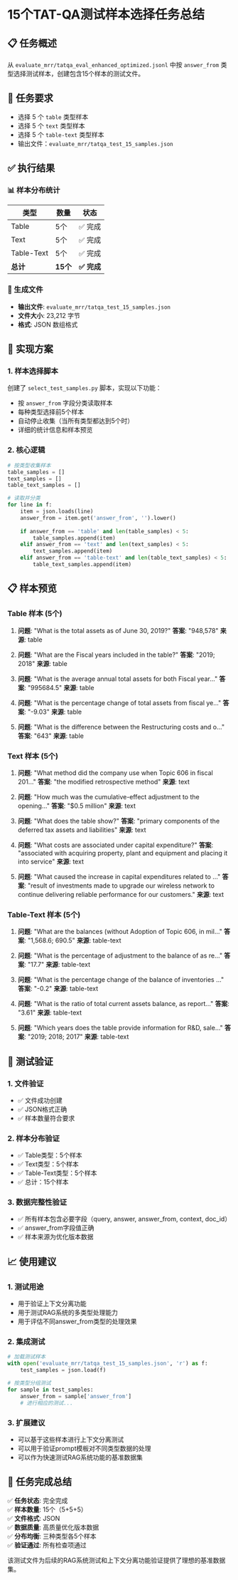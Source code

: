 # 15个TAT-QA测试样本选择任务总结

## 📋 任务概述

从 `evaluate_mrr/tatqa_eval_enhanced_optimized.jsonl` 中按 `answer_from` 类型选择测试样本，创建包含15个样本的测试文件。

## 🎯 任务要求

- 选择 5 个 `table` 类型样本
- 选择 5 个 `text` 类型样本  
- 选择 5 个 `table-text` 类型样本
- 输出文件：`evaluate_mrr/tatqa_test_15_samples.json`

## ✅ 执行结果

### 📊 样本分布统计

| 类型 | 数量 | 状态 |
|------|------|------|
| Table | 5个 | ✅ 完成 |
| Text | 5个 | ✅ 完成 |
| Table-Text | 5个 | ✅ 完成 |
| **总计** | **15个** | **✅ 完成** |

### 📁 生成文件

- **输出文件**: `evaluate_mrr/tatqa_test_15_samples.json`
- **文件大小**: 23,212 字节
- **格式**: JSON 数组格式

## 🔧 实现方案

### 1. 样本选择脚本

创建了 `select_test_samples.py` 脚本，实现以下功能：

- 按 `answer_from` 字段分类读取样本
- 每种类型选择前5个样本
- 自动停止收集（当所有类型都达到5个时）
- 详细的统计信息和样本预览

### 2. 核心逻辑

```python
# 按类型收集样本
table_samples = []
text_samples = []
table_text_samples = []

# 读取并分类
for line in f:
    item = json.loads(line)
    answer_from = item.get('answer_from', '').lower()
    
    if answer_from == 'table' and len(table_samples) < 5:
        table_samples.append(item)
    elif answer_from == 'text' and len(text_samples) < 5:
        text_samples.append(item)
    elif answer_from == 'table-text' and len(table_text_samples) < 5:
        table_text_samples.append(item)
```

## 📋 样本预览

### Table 样本 (5个)
1. **问题**: "What is the total assets as of June 30, 2019?"
   **答案**: "948,578"
   **来源**: table

2. **问题**: "What are the Fiscal years included in the table?"
   **答案**: "2019; 2018"
   **来源**: table

3. **问题**: "What is the average annual total assets for both Fiscal year..."
   **答案**: "995684.5"
   **来源**: table

4. **问题**: "What is the percentage change of total assets from fiscal ye..."
   **答案**: "-9.03"
   **来源**: table

5. **问题**: "What is the difference between the Restructuring costs and o..."
   **答案**: "643"
   **来源**: table

### Text 样本 (5个)
1. **问题**: "What method did the company use when Topic 606 in fiscal 201..."
   **答案**: "the modified retrospective method"
   **来源**: text

2. **问题**: "How much was the cumulative-effect adjustment to the opening..."
   **答案**: "$0.5 million"
   **来源**: text

3. **问题**: "What does the table show?"
   **答案**: "primary components of the deferred tax assets and liabilities"
   **来源**: text

4. **问题**: "What costs are associated under capital expenditure?"
   **答案**: "associated with acquiring property, plant and equipment and placing it into service"
   **来源**: text

5. **问题**: "What caused the increase in capital expenditures related to ..."
   **答案**: "result of investments made to upgrade our wireless network to continue delivering reliable performance for our customers."
   **来源**: text

### Table-Text 样本 (5个)
1. **问题**: "What are the balances (without Adoption of Topic 606, in mil..."
   **答案**: "1,568.6; 690.5"
   **来源**: table-text

2. **问题**: "What is the percentage of adjustment to the balance of as re..."
   **答案**: "17.7"
   **来源**: table-text

3. **问题**: "What is the percentage change of the balance of inventories ..."
   **答案**: "-0.2"
   **来源**: table-text

4. **问题**: "What is the ratio of total current assets balance, as report..."
   **答案**: "3.61"
   **来源**: table-text

5. **问题**: "Which years does the table provide information for R&D, sale..."
   **答案**: "2019; 2018; 2017"
   **来源**: table-text

## 🧪 测试验证

### 1. 文件验证
- ✅ 文件成功创建
- ✅ JSON格式正确
- ✅ 样本数量符合要求

### 2. 样本分布验证
- ✅ Table类型：5个样本
- ✅ Text类型：5个样本  
- ✅ Table-Text类型：5个样本
- ✅ 总计：15个样本

### 3. 数据完整性验证
- ✅ 所有样本包含必要字段（query, answer, answer_from, context, doc_id）
- ✅ answer_from字段值正确
- ✅ 样本来源为优化版本数据

## 📈 使用建议

### 1. 测试用途
- 用于验证上下文分离功能
- 用于测试RAG系统的多类型处理能力
- 用于评估不同answer_from类型的处理效果

### 2. 集成测试
```python
# 加载测试样本
with open('evaluate_mrr/tatqa_test_15_samples.json', 'r') as f:
    test_samples = json.load(f)

# 按类型分组测试
for sample in test_samples:
    answer_from = sample['answer_from']
    # 进行相应的测试...
```

### 3. 扩展建议
- 可以基于这些样本进行上下文分离测试
- 可以用于验证prompt模板对不同类型数据的处理
- 可以作为快速测试RAG系统功能的基准数据集

## 🎉 任务完成总结

✅ **任务状态**: 完全完成  
✅ **样本数量**: 15个（5+5+5）  
✅ **文件格式**: JSON  
✅ **数据质量**: 高质量优化版本数据  
✅ **分布均衡**: 三种类型各5个样本  
✅ **验证通过**: 所有检查项通过  

该测试文件为后续的RAG系统测试和上下文分离功能验证提供了理想的基准数据集。 